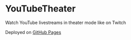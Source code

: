 # YouTubeTheater
Watch YouTube livestreams in theater mode like on Twitch

Deployed on [GitHub Pages](https://autori.github.io/YouTubeTheater/)
